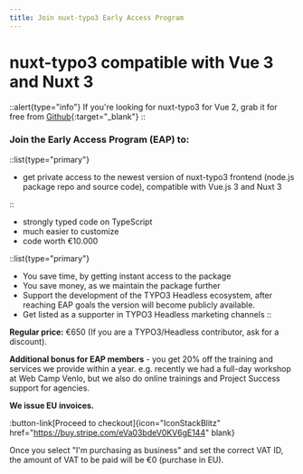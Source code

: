 ```yaml
---
title: Join nuxt-typo3 Early Access Program
---
```


# nuxt-typo3 compatible with Vue 3 and Nuxt 3

::alert{type="info"}
If you're looking for nuxt-typo3 for Vue 2, grab it for free from 
[Github](https://github.com/TYPO3-Headless/nuxt-typo3){:target="_blank"} 
::

### Join the Early Access Program (EAP) to:
::list{type="primary"}
- get private access to the newest version of nuxt-typo3 frontend (node.js package repo and source code), compatible with Vue.js 3 and Nuxt 3

::
  - strongly typed code on TypeScript
  - much easier to customize
  - code worth €10.000


::list{type="primary"}
- You save time, by getting instant access to the package
- You save money, as we maintain the package further
- Support the development of the TYPO3 Headless ecosystem, after reaching EAP goals the version will become publicly available.
- Get listed as a supporter in TYPO3 Headless marketing channels
::

**Regular price:**  €650 (If you are a TYPO3/Headless contributor, ask for a discount).

**Additional bonus for EAP members** - you get 20% off the training and services we provide within a year. e.g. recently we had a full-day workshop at Web Camp Venlo, but we also do online trainings and Project Success support for agencies.


**We issue EU invoices.** 

:button-link[Proceed to checkout]{icon="IconStackBlitz" href="https://buy.stripe.com/eVa03bdeV0KV6gE144" blank}

Once you select "I'm purchasing as business" and set the correct VAT ID, the amount of VAT to be paid will be €0 (purchase in EU).

